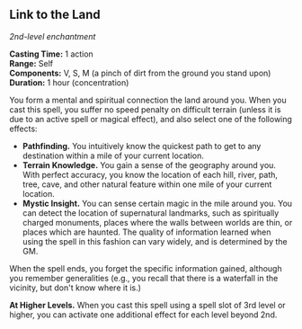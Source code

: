 ## Link to the Land
_2nd-level enchantment_

**Casting Time:** 1 action  
**Range:** Self  
**Components:** V, S, M (a pinch of dirt from the ground you stand upon)  
**Duration:** 1 hour (concentration)

You form a mental and spiritual connection the land around you. When you cast this spell, you suffer no speed penalty on difficult terrain (unless it is due to an active spell or magical effect), and also select one of the following effects:

- **Pathfinding.** You intuitively know the quickest path to get to any destination within a mile of your current location.
- **Terrain Knowledge.** You gain a sense of the geography around you. With perfect accuracy, you know the location of each hill, river, path, tree, cave, and other natural feature within one mile of your current location.
- **Mystic Insight.** You can sense certain magic in the mile around you. You can detect the location of supernatural landmarks, such as spiritually charged monuments, places where the walls between worlds are thin, or places which are haunted. The quality of information learned when using the spell in this fashion can vary widely, and is determined by the GM.

When the spell ends, you forget the specific information gained, although you remember generalities (e.g., you recall that there is a waterfall in the vicinity, but don't know where it is.)

**At Higher Levels.** When you cast this spell using a spell slot of 3rd level or higher, you can activate one additional effect for each level beyond 2nd.
